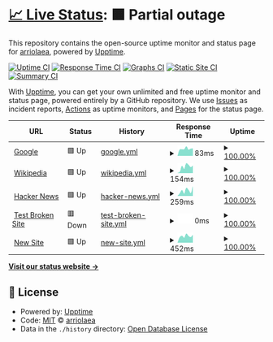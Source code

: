 # [📈 Live Status](https://arriolaea.github.io/Uptime): <!--live status--> **🟧 Partial outage**

This repository contains the open-source uptime monitor and status page for [arriolaea](https://arriolaea.github.io/Uptime), powered by [Upptime](https://github.com/upptime/upptime).

[![Uptime CI](https://github.com/arriolaea/Uptime/workflows/Uptime%20CI/badge.svg)](https://github.com/arriolaea/Uptime/actions?query=workflow%3A%22Uptime+CI%22)
[![Response Time CI](https://github.com/arriolaea/Uptime/workflows/Response%20Time%20CI/badge.svg)](https://github.com/arriolaea/Uptime/actions?query=workflow%3A%22Response+Time+CI%22)
[![Graphs CI](https://github.com/arriolaea/Uptime/workflows/Graphs%20CI/badge.svg)](https://github.com/arriolaea/Uptime/actions?query=workflow%3A%22Graphs+CI%22)
[![Static Site CI](https://github.com/arriolaea/Uptime/workflows/Static%20Site%20CI/badge.svg)](https://github.com/arriolaea/Uptime/actions?query=workflow%3A%22Static+Site+CI%22)
[![Summary CI](https://github.com/arriolaea/Uptime/workflows/Summary%20CI/badge.svg)](https://github.com/arriolaea/Uptime/actions?query=workflow%3A%22Summary+CI%22)

With [Upptime](https://upptime.js.org), you can get your own unlimited and free uptime monitor and status page, powered entirely by a GitHub repository. We use [Issues](https://github.com/arriolaea/Uptime/issues) as incident reports, [Actions](https://github.com/arriolaea/Uptime/actions) as uptime monitors, and [Pages](https://arriolaea.github.io/Uptime) for the status page.

<!--start: status pages-->
<!-- This summary is generated by Upptime (https://github.com/upptime/upptime) -->
<!-- Do not edit this manually, your changes will be overwritten -->
<!-- prettier-ignore -->
| URL | Status | History | Response Time | Uptime |
| --- | ------ | ------- | ------------- | ------ |
| <img alt="" src="https://icons.duckduckgo.com/ip3/www.google.com.ico" height="13"> [Google](https://www.google.com) | 🟩 Up | [google.yml](https://github.com/arriolaea/Uptime/commits/HEAD/history/google.yml) | <details><summary><img alt="Response time graph" src="./graphs/google/response-time-week.png" height="20"> 83ms</summary><br><a href="https://arriolaea.github.io/Uptime/history/google"><img alt="Response time 108" src="https://img.shields.io/endpoint?url=https%3A%2F%2Fraw.githubusercontent.com%2Farriolaea%2FUptime%2FHEAD%2Fapi%2Fgoogle%2Fresponse-time.json"></a><br><a href="https://arriolaea.github.io/Uptime/history/google"><img alt="24-hour response time 88" src="https://img.shields.io/endpoint?url=https%3A%2F%2Fraw.githubusercontent.com%2Farriolaea%2FUptime%2FHEAD%2Fapi%2Fgoogle%2Fresponse-time-day.json"></a><br><a href="https://arriolaea.github.io/Uptime/history/google"><img alt="7-day response time 83" src="https://img.shields.io/endpoint?url=https%3A%2F%2Fraw.githubusercontent.com%2Farriolaea%2FUptime%2FHEAD%2Fapi%2Fgoogle%2Fresponse-time-week.json"></a><br><a href="https://arriolaea.github.io/Uptime/history/google"><img alt="30-day response time 76" src="https://img.shields.io/endpoint?url=https%3A%2F%2Fraw.githubusercontent.com%2Farriolaea%2FUptime%2FHEAD%2Fapi%2Fgoogle%2Fresponse-time-month.json"></a><br><a href="https://arriolaea.github.io/Uptime/history/google"><img alt="1-year response time 108" src="https://img.shields.io/endpoint?url=https%3A%2F%2Fraw.githubusercontent.com%2Farriolaea%2FUptime%2FHEAD%2Fapi%2Fgoogle%2Fresponse-time-year.json"></a></details> | <details><summary><a href="https://arriolaea.github.io/Uptime/history/google">100.00%</a></summary><a href="https://arriolaea.github.io/Uptime/history/google"><img alt="All-time uptime 100.00%" src="https://img.shields.io/endpoint?url=https%3A%2F%2Fraw.githubusercontent.com%2Farriolaea%2FUptime%2FHEAD%2Fapi%2Fgoogle%2Fuptime.json"></a><br><a href="https://arriolaea.github.io/Uptime/history/google"><img alt="24-hour uptime 100.00%" src="https://img.shields.io/endpoint?url=https%3A%2F%2Fraw.githubusercontent.com%2Farriolaea%2FUptime%2FHEAD%2Fapi%2Fgoogle%2Fuptime-day.json"></a><br><a href="https://arriolaea.github.io/Uptime/history/google"><img alt="7-day uptime 100.00%" src="https://img.shields.io/endpoint?url=https%3A%2F%2Fraw.githubusercontent.com%2Farriolaea%2FUptime%2FHEAD%2Fapi%2Fgoogle%2Fuptime-week.json"></a><br><a href="https://arriolaea.github.io/Uptime/history/google"><img alt="30-day uptime 100.00%" src="https://img.shields.io/endpoint?url=https%3A%2F%2Fraw.githubusercontent.com%2Farriolaea%2FUptime%2FHEAD%2Fapi%2Fgoogle%2Fuptime-month.json"></a><br><a href="https://arriolaea.github.io/Uptime/history/google"><img alt="1-year uptime 100.00%" src="https://img.shields.io/endpoint?url=https%3A%2F%2Fraw.githubusercontent.com%2Farriolaea%2FUptime%2FHEAD%2Fapi%2Fgoogle%2Fuptime-year.json"></a></details>
| <img alt="" src="https://icons.duckduckgo.com/ip3/en.wikipedia.org.ico" height="13"> [Wikipedia](https://en.wikipedia.org) | 🟩 Up | [wikipedia.yml](https://github.com/arriolaea/Uptime/commits/HEAD/history/wikipedia.yml) | <details><summary><img alt="Response time graph" src="./graphs/wikipedia/response-time-week.png" height="20"> 154ms</summary><br><a href="https://arriolaea.github.io/Uptime/history/wikipedia"><img alt="Response time 209" src="https://img.shields.io/endpoint?url=https%3A%2F%2Fraw.githubusercontent.com%2Farriolaea%2FUptime%2FHEAD%2Fapi%2Fwikipedia%2Fresponse-time.json"></a><br><a href="https://arriolaea.github.io/Uptime/history/wikipedia"><img alt="24-hour response time 183" src="https://img.shields.io/endpoint?url=https%3A%2F%2Fraw.githubusercontent.com%2Farriolaea%2FUptime%2FHEAD%2Fapi%2Fwikipedia%2Fresponse-time-day.json"></a><br><a href="https://arriolaea.github.io/Uptime/history/wikipedia"><img alt="7-day response time 154" src="https://img.shields.io/endpoint?url=https%3A%2F%2Fraw.githubusercontent.com%2Farriolaea%2FUptime%2FHEAD%2Fapi%2Fwikipedia%2Fresponse-time-week.json"></a><br><a href="https://arriolaea.github.io/Uptime/history/wikipedia"><img alt="30-day response time 180" src="https://img.shields.io/endpoint?url=https%3A%2F%2Fraw.githubusercontent.com%2Farriolaea%2FUptime%2FHEAD%2Fapi%2Fwikipedia%2Fresponse-time-month.json"></a><br><a href="https://arriolaea.github.io/Uptime/history/wikipedia"><img alt="1-year response time 209" src="https://img.shields.io/endpoint?url=https%3A%2F%2Fraw.githubusercontent.com%2Farriolaea%2FUptime%2FHEAD%2Fapi%2Fwikipedia%2Fresponse-time-year.json"></a></details> | <details><summary><a href="https://arriolaea.github.io/Uptime/history/wikipedia">100.00%</a></summary><a href="https://arriolaea.github.io/Uptime/history/wikipedia"><img alt="All-time uptime 100.00%" src="https://img.shields.io/endpoint?url=https%3A%2F%2Fraw.githubusercontent.com%2Farriolaea%2FUptime%2FHEAD%2Fapi%2Fwikipedia%2Fuptime.json"></a><br><a href="https://arriolaea.github.io/Uptime/history/wikipedia"><img alt="24-hour uptime 100.00%" src="https://img.shields.io/endpoint?url=https%3A%2F%2Fraw.githubusercontent.com%2Farriolaea%2FUptime%2FHEAD%2Fapi%2Fwikipedia%2Fuptime-day.json"></a><br><a href="https://arriolaea.github.io/Uptime/history/wikipedia"><img alt="7-day uptime 100.00%" src="https://img.shields.io/endpoint?url=https%3A%2F%2Fraw.githubusercontent.com%2Farriolaea%2FUptime%2FHEAD%2Fapi%2Fwikipedia%2Fuptime-week.json"></a><br><a href="https://arriolaea.github.io/Uptime/history/wikipedia"><img alt="30-day uptime 100.00%" src="https://img.shields.io/endpoint?url=https%3A%2F%2Fraw.githubusercontent.com%2Farriolaea%2FUptime%2FHEAD%2Fapi%2Fwikipedia%2Fuptime-month.json"></a><br><a href="https://arriolaea.github.io/Uptime/history/wikipedia"><img alt="1-year uptime 100.00%" src="https://img.shields.io/endpoint?url=https%3A%2F%2Fraw.githubusercontent.com%2Farriolaea%2FUptime%2FHEAD%2Fapi%2Fwikipedia%2Fuptime-year.json"></a></details>
| <img alt="" src="https://icons.duckduckgo.com/ip3/news.ycombinator.com.ico" height="13"> [Hacker News](https://news.ycombinator.com) | 🟩 Up | [hacker-news.yml](https://github.com/arriolaea/Uptime/commits/HEAD/history/hacker-news.yml) | <details><summary><img alt="Response time graph" src="./graphs/hacker-news/response-time-week.png" height="20"> 259ms</summary><br><a href="https://arriolaea.github.io/Uptime/history/hacker-news"><img alt="Response time 354" src="https://img.shields.io/endpoint?url=https%3A%2F%2Fraw.githubusercontent.com%2Farriolaea%2FUptime%2FHEAD%2Fapi%2Fhacker-news%2Fresponse-time.json"></a><br><a href="https://arriolaea.github.io/Uptime/history/hacker-news"><img alt="24-hour response time 473" src="https://img.shields.io/endpoint?url=https%3A%2F%2Fraw.githubusercontent.com%2Farriolaea%2FUptime%2FHEAD%2Fapi%2Fhacker-news%2Fresponse-time-day.json"></a><br><a href="https://arriolaea.github.io/Uptime/history/hacker-news"><img alt="7-day response time 259" src="https://img.shields.io/endpoint?url=https%3A%2F%2Fraw.githubusercontent.com%2Farriolaea%2FUptime%2FHEAD%2Fapi%2Fhacker-news%2Fresponse-time-week.json"></a><br><a href="https://arriolaea.github.io/Uptime/history/hacker-news"><img alt="30-day response time 300" src="https://img.shields.io/endpoint?url=https%3A%2F%2Fraw.githubusercontent.com%2Farriolaea%2FUptime%2FHEAD%2Fapi%2Fhacker-news%2Fresponse-time-month.json"></a><br><a href="https://arriolaea.github.io/Uptime/history/hacker-news"><img alt="1-year response time 354" src="https://img.shields.io/endpoint?url=https%3A%2F%2Fraw.githubusercontent.com%2Farriolaea%2FUptime%2FHEAD%2Fapi%2Fhacker-news%2Fresponse-time-year.json"></a></details> | <details><summary><a href="https://arriolaea.github.io/Uptime/history/hacker-news">100.00%</a></summary><a href="https://arriolaea.github.io/Uptime/history/hacker-news"><img alt="All-time uptime 99.97%" src="https://img.shields.io/endpoint?url=https%3A%2F%2Fraw.githubusercontent.com%2Farriolaea%2FUptime%2FHEAD%2Fapi%2Fhacker-news%2Fuptime.json"></a><br><a href="https://arriolaea.github.io/Uptime/history/hacker-news"><img alt="24-hour uptime 100.00%" src="https://img.shields.io/endpoint?url=https%3A%2F%2Fraw.githubusercontent.com%2Farriolaea%2FUptime%2FHEAD%2Fapi%2Fhacker-news%2Fuptime-day.json"></a><br><a href="https://arriolaea.github.io/Uptime/history/hacker-news"><img alt="7-day uptime 100.00%" src="https://img.shields.io/endpoint?url=https%3A%2F%2Fraw.githubusercontent.com%2Farriolaea%2FUptime%2FHEAD%2Fapi%2Fhacker-news%2Fuptime-week.json"></a><br><a href="https://arriolaea.github.io/Uptime/history/hacker-news"><img alt="30-day uptime 100.00%" src="https://img.shields.io/endpoint?url=https%3A%2F%2Fraw.githubusercontent.com%2Farriolaea%2FUptime%2FHEAD%2Fapi%2Fhacker-news%2Fuptime-month.json"></a><br><a href="https://arriolaea.github.io/Uptime/history/hacker-news"><img alt="1-year uptime 99.89%" src="https://img.shields.io/endpoint?url=https%3A%2F%2Fraw.githubusercontent.com%2Farriolaea%2FUptime%2FHEAD%2Fapi%2Fhacker-news%2Fuptime-year.json"></a></details>
| <img alt="" src="https://icons.duckduckgo.com/ip3/thissitedoesnotexist.koj.co.ico" height="13"> [Test Broken Site](https://thissitedoesnotexist.koj.co) | 🟥 Down | [test-broken-site.yml](https://github.com/arriolaea/Uptime/commits/HEAD/history/test-broken-site.yml) | <details><summary><img alt="Response time graph" src="./graphs/test-broken-site/response-time-week.png" height="20"> 0ms</summary><br><a href="https://arriolaea.github.io/Uptime/history/test-broken-site"><img alt="Response time 0" src="https://img.shields.io/endpoint?url=https%3A%2F%2Fraw.githubusercontent.com%2Farriolaea%2FUptime%2FHEAD%2Fapi%2Ftest-broken-site%2Fresponse-time.json"></a><br><a href="https://arriolaea.github.io/Uptime/history/test-broken-site"><img alt="24-hour response time 0" src="https://img.shields.io/endpoint?url=https%3A%2F%2Fraw.githubusercontent.com%2Farriolaea%2FUptime%2FHEAD%2Fapi%2Ftest-broken-site%2Fresponse-time-day.json"></a><br><a href="https://arriolaea.github.io/Uptime/history/test-broken-site"><img alt="7-day response time 0" src="https://img.shields.io/endpoint?url=https%3A%2F%2Fraw.githubusercontent.com%2Farriolaea%2FUptime%2FHEAD%2Fapi%2Ftest-broken-site%2Fresponse-time-week.json"></a><br><a href="https://arriolaea.github.io/Uptime/history/test-broken-site"><img alt="30-day response time 0" src="https://img.shields.io/endpoint?url=https%3A%2F%2Fraw.githubusercontent.com%2Farriolaea%2FUptime%2FHEAD%2Fapi%2Ftest-broken-site%2Fresponse-time-month.json"></a><br><a href="https://arriolaea.github.io/Uptime/history/test-broken-site"><img alt="1-year response time 0" src="https://img.shields.io/endpoint?url=https%3A%2F%2Fraw.githubusercontent.com%2Farriolaea%2FUptime%2FHEAD%2Fapi%2Ftest-broken-site%2Fresponse-time-year.json"></a></details> | <details><summary><a href="https://arriolaea.github.io/Uptime/history/test-broken-site">100.00%</a></summary><a href="https://arriolaea.github.io/Uptime/history/test-broken-site"><img alt="All-time uptime 100.00%" src="https://img.shields.io/endpoint?url=https%3A%2F%2Fraw.githubusercontent.com%2Farriolaea%2FUptime%2FHEAD%2Fapi%2Ftest-broken-site%2Fuptime.json"></a><br><a href="https://arriolaea.github.io/Uptime/history/test-broken-site"><img alt="24-hour uptime 100.00%" src="https://img.shields.io/endpoint?url=https%3A%2F%2Fraw.githubusercontent.com%2Farriolaea%2FUptime%2FHEAD%2Fapi%2Ftest-broken-site%2Fuptime-day.json"></a><br><a href="https://arriolaea.github.io/Uptime/history/test-broken-site"><img alt="7-day uptime 100.00%" src="https://img.shields.io/endpoint?url=https%3A%2F%2Fraw.githubusercontent.com%2Farriolaea%2FUptime%2FHEAD%2Fapi%2Ftest-broken-site%2Fuptime-week.json"></a><br><a href="https://arriolaea.github.io/Uptime/history/test-broken-site"><img alt="30-day uptime 100.00%" src="https://img.shields.io/endpoint?url=https%3A%2F%2Fraw.githubusercontent.com%2Farriolaea%2FUptime%2FHEAD%2Fapi%2Ftest-broken-site%2Fuptime-month.json"></a><br><a href="https://arriolaea.github.io/Uptime/history/test-broken-site"><img alt="1-year uptime 100.00%" src="https://img.shields.io/endpoint?url=https%3A%2F%2Fraw.githubusercontent.com%2Farriolaea%2FUptime%2FHEAD%2Fapi%2Ftest-broken-site%2Fuptime-year.json"></a></details>
| <img alt="" src="https://icons.duckduckgo.com/ip3/www.elpasotexas.gov.ico" height="13"> [New Site](https://www.elpasotexas.gov) | 🟩 Up | [new-site.yml](https://github.com/arriolaea/Uptime/commits/HEAD/history/new-site.yml) | <details><summary><img alt="Response time graph" src="./graphs/new-site/response-time-week.png" height="20"> 452ms</summary><br><a href="https://arriolaea.github.io/Uptime/history/new-site"><img alt="Response time 555" src="https://img.shields.io/endpoint?url=https%3A%2F%2Fraw.githubusercontent.com%2Farriolaea%2FUptime%2FHEAD%2Fapi%2Fnew-site%2Fresponse-time.json"></a><br><a href="https://arriolaea.github.io/Uptime/history/new-site"><img alt="24-hour response time 533" src="https://img.shields.io/endpoint?url=https%3A%2F%2Fraw.githubusercontent.com%2Farriolaea%2FUptime%2FHEAD%2Fapi%2Fnew-site%2Fresponse-time-day.json"></a><br><a href="https://arriolaea.github.io/Uptime/history/new-site"><img alt="7-day response time 452" src="https://img.shields.io/endpoint?url=https%3A%2F%2Fraw.githubusercontent.com%2Farriolaea%2FUptime%2FHEAD%2Fapi%2Fnew-site%2Fresponse-time-week.json"></a><br><a href="https://arriolaea.github.io/Uptime/history/new-site"><img alt="30-day response time 474" src="https://img.shields.io/endpoint?url=https%3A%2F%2Fraw.githubusercontent.com%2Farriolaea%2FUptime%2FHEAD%2Fapi%2Fnew-site%2Fresponse-time-month.json"></a><br><a href="https://arriolaea.github.io/Uptime/history/new-site"><img alt="1-year response time 555" src="https://img.shields.io/endpoint?url=https%3A%2F%2Fraw.githubusercontent.com%2Farriolaea%2FUptime%2FHEAD%2Fapi%2Fnew-site%2Fresponse-time-year.json"></a></details> | <details><summary><a href="https://arriolaea.github.io/Uptime/history/new-site">100.00%</a></summary><a href="https://arriolaea.github.io/Uptime/history/new-site"><img alt="All-time uptime 99.95%" src="https://img.shields.io/endpoint?url=https%3A%2F%2Fraw.githubusercontent.com%2Farriolaea%2FUptime%2FHEAD%2Fapi%2Fnew-site%2Fuptime.json"></a><br><a href="https://arriolaea.github.io/Uptime/history/new-site"><img alt="24-hour uptime 100.00%" src="https://img.shields.io/endpoint?url=https%3A%2F%2Fraw.githubusercontent.com%2Farriolaea%2FUptime%2FHEAD%2Fapi%2Fnew-site%2Fuptime-day.json"></a><br><a href="https://arriolaea.github.io/Uptime/history/new-site"><img alt="7-day uptime 100.00%" src="https://img.shields.io/endpoint?url=https%3A%2F%2Fraw.githubusercontent.com%2Farriolaea%2FUptime%2FHEAD%2Fapi%2Fnew-site%2Fuptime-week.json"></a><br><a href="https://arriolaea.github.io/Uptime/history/new-site"><img alt="30-day uptime 100.00%" src="https://img.shields.io/endpoint?url=https%3A%2F%2Fraw.githubusercontent.com%2Farriolaea%2FUptime%2FHEAD%2Fapi%2Fnew-site%2Fuptime-month.json"></a><br><a href="https://arriolaea.github.io/Uptime/history/new-site"><img alt="1-year uptime 99.95%" src="https://img.shields.io/endpoint?url=https%3A%2F%2Fraw.githubusercontent.com%2Farriolaea%2FUptime%2FHEAD%2Fapi%2Fnew-site%2Fuptime-year.json"></a></details>

<!--end: status pages-->

[**Visit our status website →**](https://arriolaea.github.io/Uptime)

## 📄 License

- Powered by: [Upptime](https://github.com/upptime/upptime)
- Code: [MIT](./LICENSE) © [arriolaea](https://arriolaea.github.io/Uptime)
- Data in the `./history` directory: [Open Database License](https://opendatacommons.org/licenses/odbl/1-0/)
